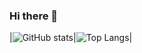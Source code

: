 ### Hi there 👋

<!--
**Wally869/Wally869** is a ✨ _special_ ✨ repository because its `README.md` (this file) appears on your GitHub profile.

Here are some ideas to get you started:

- 🔭 I’m currently working on ...
- 🌱 I’m currently learning ...
- 👯 I’m looking to collaborate on ...
- 🤔 I’m looking for help with ...
- 💬 Ask me about ...
- 📫 How to reach me: ...
- 😄 Pronouns: ...
- ⚡ Fun fact: ...
-->

|![GitHub stats](https://github-readme-stats.vercel.app/api?username=Wally869&show_icons=true&theme=apprentice)|![Top Langs](https://github-readme-stats.vercel.app/api/top-langs/?username=Wally869&theme=tokyonight&hide=html)|   

